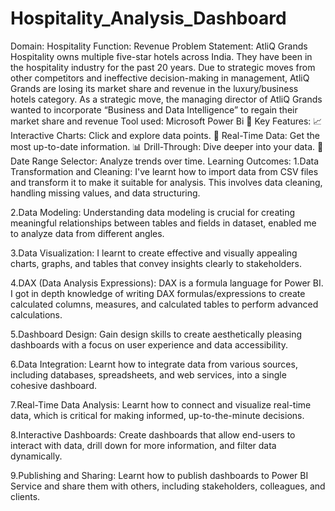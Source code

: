 # Hospitality_Analysis_Dashboard
Domain: Hospitality
Function: Revenue
Problem Statement: AtliQ Grands Hospitality owns multiple five-star hotels across India. They have been in the hospitality industry for the past 20 years. Due to strategic moves from other competitors and ineffective decision-making in management, AtliQ Grands are losing its market share and revenue in the luxury/business hotels category. As a strategic move, the managing director of AtliQ Grands wanted to incorporate “Business and Data Intelligence” to regain their market share and revenue
Tool used: Microsoft Power Bi
📌 Key Features:
📈 Interactive Charts: Click and explore data points.
🔄 Real-Time Data: Get the most up-to-date information.
📊 Drill-Through: Dive deeper into your data.
📆 Date Range Selector: Analyze trends over time.
Learning Outcomes:
1.Data Transformation and Cleaning: I've learnt how to import data from CSV files and transform it to make it suitable for analysis. This involves data cleaning, handling missing values, and data structuring.

2.Data Modeling: Understanding data modeling is crucial for creating meaningful relationships between tables and fields in dataset, enabled me to analyze data from different angles.

3.Data Visualization: I learnt to create effective and visually appealing charts, graphs, and tables that convey insights clearly to stakeholders.

4.DAX (Data Analysis Expressions): DAX is a formula language for Power BI. I got in depth knowledge of writing DAX formulas/expressions to create calculated columns, measures, and calculated tables to perform advanced calculations.

5.Dashboard Design: Gain design skills to create aesthetically pleasing dashboards with a focus on user experience and data accessibility.

6.Data Integration: Learnt how to integrate data from various sources, including databases, spreadsheets, and web services, into a single cohesive dashboard.

7.Real-Time Data Analysis: Learnt how to connect and visualize real-time data, which is critical for making informed, up-to-the-minute decisions.

8.Interactive Dashboards: Create dashboards that allow end-users to interact with data, drill down for more information, and filter data dynamically.

9.Publishing and Sharing: Learnt how to publish dashboards to Power BI Service and share them with others, including stakeholders, colleagues, and clients.
